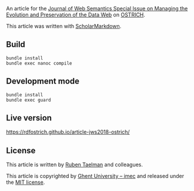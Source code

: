 An article for the [Journal of Web Semantics Special Issue on Managing the Evolution and Preservation of the Data Web](https://journalofwebsemantics.blogspot.com/2017/06/cfp-special-issue-on-managing-evolution.html) on [OSTRICH](https://github.com/rdfostrich/ostrich).

This article was written with [ScholarMarkdown](https://github.com/rubensworks/ScholarMarkdown).

## Build
```
bundle install
bundle exec nanoc compile
```

## Development mode
```
bundle install
bundle exec guard
```

## Live version
https://rdfostrich.github.io/article-jws2018-ostrich/

## License
This article is written by [Ruben Taelman](http://rubensworks.net/) and colleagues.

This article is copyrighted by [Ghent University – imec](http://idlab.ugent.be/)
and released under the [MIT license](http://opensource.org/licenses/MIT).
